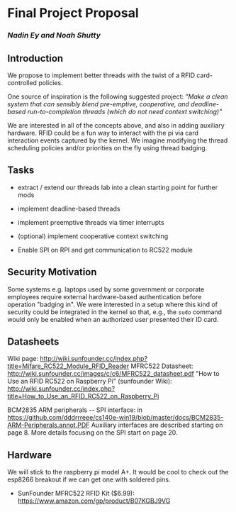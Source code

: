 # Final Project Proposal
### *Nadin Ey and Noah Shutty*

## Introduction
We propose to implement better threads with the twist of a RFID card-controlled policies.

One source of inspiration is the following suggested project:
*"Make a clean system that can sensibly blend pre-emptive, cooperative, and deadline-based run-to-completion threads (which do not need context switching)"*

We are interested in all of the concepts above, and also in adding auxiliary hardware. RFID could be a fun way to interact with the pi via card interaction events captured by the kernel. We imagine modifying the thread scheduling policies and/or priorities on the fly using thread badging.


## Tasks
- extract / extend our threads lab into a clean starting point for further mods
- implement deadline-based threads
- implement preemptive threads via timer interrupts
- (optional) implement cooperative context switching

- Enable SPI on RPI and get communication to RC522 module


## Security Motivation
Some systems e.g. laptops used by some government or corporate employees require external hardware-based authentication before operation "badging in". We were interested in a setup where this kind of security could be integrated in the kernel so that, e.g., the `sudo` command would only be enabled when an authorized user presented their ID card.


## Datasheets
Wiki page:
http://wiki.sunfounder.cc/index.php?title=Mifare_RC522_Module_RFID_Reader
MFRC522 Datasheet:
http://wiki.sunfounder.cc/images/c/c6/MFRC522_datasheet.pdf
"How to Use an RFID RC522 on Raspberry Pi" (sunfounder Wiki):
http://wiki.sunfounder.cc/index.php?title=How_to_Use_an_RFID_RC522_on_Raspberry_Pi


BCM2835 ARM peripherals -- SPI interface:
in https://github.com/dddrrreee/cs140e-win19/blob/master/docs/BCM2835-ARM-Peripherals.annot.PDF
Auxiliary interfaces are described starting on page 8. More details focusing on the SPI start on page 20.

## Hardware
We will stick to the raspberry pi model A+.
It would be cool to check out the esp8266 breakout if we can get one with soldered pins.

- SunFounder MFRC522 RFID Kit ($6.99):
https://www.amazon.com/gp/product/B07KGBJ9VG

